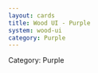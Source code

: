 ```yaml
---
layout: cards
title: Wood UI - Purple
system: wood-ui
category: Purple
---
```

<div class="alert alert-secondary mb-4"><span class="i18n innerHTML-category">Category: </span><span class="i18n innerHTML-cat-Purple">Purple</span></div>
